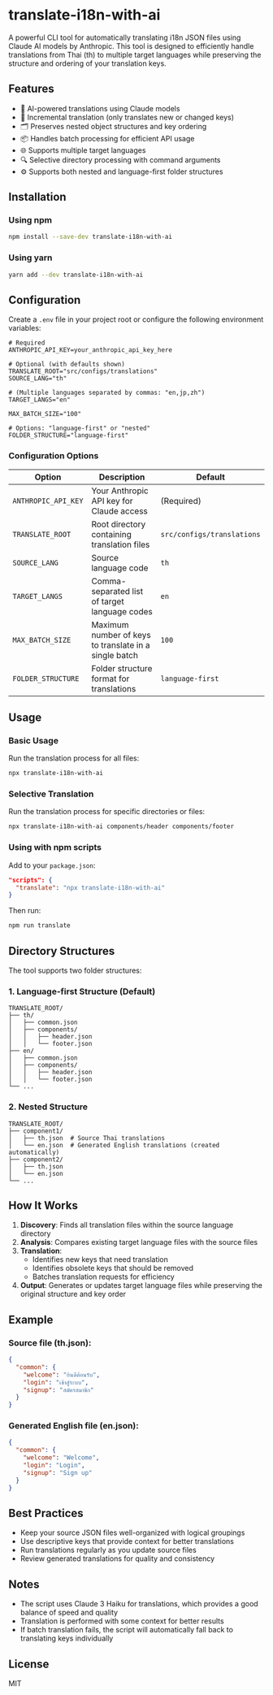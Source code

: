 # translate-i18n-with-ai

A powerful CLI tool for automatically translating i18n JSON files using Claude AI models by Anthropic. This tool is designed to efficiently handle translations from Thai (th) to multiple target languages while preserving the structure and ordering of your translation keys.

## Features

- 🤖 AI-powered translations using Claude models
- 🔄 Incremental translation (only translates new or changed keys)
- 🗂️ Preserves nested object structures and key ordering
- 📦 Handles batch processing for efficient API usage
- 🌐 Supports multiple target languages
- 🔍 Selective directory processing with command arguments
- ⚙️ Supports both nested and language-first folder structures

## Installation

### Using npm

```bash
npm install --save-dev translate-i18n-with-ai
```

### Using yarn

```bash
yarn add --dev translate-i18n-with-ai
```

## Configuration

Create a `.env` file in your project root or configure the following environment variables:

```env
# Required
ANTHROPIC_API_KEY=your_anthropic_api_key_here

# Optional (with defaults shown)
TRANSLATE_ROOT="src/configs/translations"
SOURCE_LANG="th"

# (Multiple languages separated by commas: "en,jp,zh")
TARGET_LANGS="en"

MAX_BATCH_SIZE="100"

# Options: "language-first" or "nested"
FOLDER_STRUCTURE="language-first" 
```

### Configuration Options

| Option              | Description                                           | Default                    |
| ------------------- | ----------------------------------------------------- | -------------------------- |
| `ANTHROPIC_API_KEY` | Your Anthropic API key for Claude access              | (Required)                 |
| `TRANSLATE_ROOT`    | Root directory containing translation files           | `src/configs/translations` |
| `SOURCE_LANG`       | Source language code                                  | `th`                       |
| `TARGET_LANGS`      | Comma-separated list of target language codes         | `en`                       |
| `MAX_BATCH_SIZE`    | Maximum number of keys to translate in a single batch | `100`                      |
| `FOLDER_STRUCTURE`  | Folder structure format for translations              | `language-first`           |

## Usage

### Basic Usage

Run the translation process for all files:

```bash
npx translate-i18n-with-ai
```

### Selective Translation

Run the translation process for specific directories or files:

```bash
npx translate-i18n-with-ai components/header components/footer
```

### Using with npm scripts

Add to your `package.json`:

```json
"scripts": {
  "translate": "npx translate-i18n-with-ai"
}
```

Then run:

```bash
npm run translate
```

## Directory Structures

The tool supports two folder structures:

### 1. Language-first Structure (Default)

```
TRANSLATE_ROOT/
├── th/
│   ├── common.json
│   ├── components/
│   │   ├── header.json
│   │   └── footer.json
├── en/
│   ├── common.json
│   ├── components/
│   │   ├── header.json
│   │   └── footer.json
└── ...
```

### 2. Nested Structure

```
TRANSLATE_ROOT/
├── component1/
│   ├── th.json  # Source Thai translations
│   └── en.json  # Generated English translations (created automatically)
├── component2/
│   ├── th.json
│   └── en.json
└── ...
```

## How It Works

1. **Discovery**: Finds all translation files within the source language directory
2. **Analysis**: Compares existing target language files with the source files
3. **Translation**:
   - Identifies new keys that need translation
   - Identifies obsolete keys that should be removed
   - Batches translation requests for efficiency
4. **Output**: Generates or updates target language files while preserving the original structure and key order

## Example

### Source file (th.json):

```json
{
  "common": {
    "welcome": "ยินดีต้อนรับ",
    "login": "เข้าสู่ระบบ",
    "signup": "สมัครสมาชิก"
  }
}
```

### Generated English file (en.json):

```json
{
  "common": {
    "welcome": "Welcome",
    "login": "Login",
    "signup": "Sign up"
  }
}
```

## Best Practices

- Keep your source JSON files well-organized with logical groupings
- Use descriptive keys that provide context for better translations
- Run translations regularly as you update source files
- Review generated translations for quality and consistency

## Notes

- The script uses Claude 3 Haiku for translations, which provides a good balance of speed and quality
- Translation is performed with some context for better results
- If batch translation fails, the script will automatically fall back to translating keys individually

## License

MIT